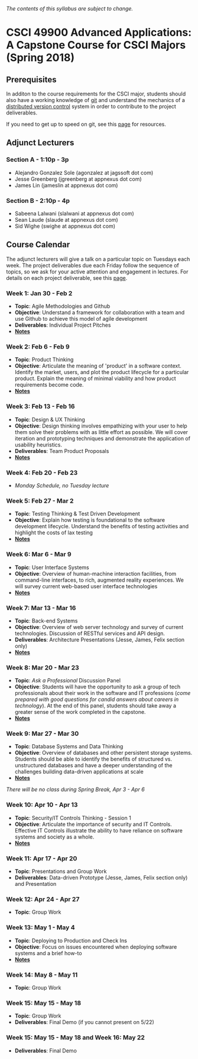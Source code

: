 
_The contents of this syllabus are subject to change._

# CSCI 49900 Advanced Applications: A Capstone Course for CSCI Majors (Spring 2018)

## Prerequisites

In additon to the course requirements for the CSCI major, students should also have a working knowledge of [git](https://git-scm.com/) and understand the mechanics of a [distributed version control](https://en.wikipedia.org/wiki/Distributed_version_control) system in order to contribute to the project deliverables.

If you need to get up to speed on git, see this [page](/notes/GIT-TUTORIAL.md) for resources.

## Adjunct Lecturers

### Section A - 1:10p - 3p

* Alejandro Gonzalez Sole (agonzalez at jagssoft dot com)
* Jesse Greenberg (jgreenberg at appnexus dot com)
* James Lin (jameslin at appnexus dot com)

### Section B - 2:10p - 4p

* Sabeena Lalwani (slalwani at appnexus dot com)
* Sean Laude (slaude at appnexus dot com)
* Sid Wighe (swighe at appnexus dot com)

## Course Calendar

The adjunct lecturers will give a talk on a particular topic on Tuesdays each week. The project deliverables due each Friday follow the sequence of topics, so we ask for your active attention and engagement in lectures. For details on each project deliverable, see this [page](DELIVERABLES.md).

### Week 1: Jan 30 - Feb 2
* **Topic**: Agile Methodologies and Github
* **Objective**: Understand a framework for collaboration with a team and use Github to achieve this model of agile development
* **Deliverables**:  Individual Project Pitches
* **[Notes](/notes/SDLC.md)**

### Week 2: Feb 6 - Feb 9
* **Topic**: Product Thinking
* **Objective**: Articulate the meaning of 'product' in a software context. Identify the market, users, and plot the product lifecycle for a particular product. Explain the meaning of minimal viability and how product requirements become code.
* **[Notes](/notes/PRODUCT.md)**

### Week 3: Feb 13 - Feb 16
* **Topic**: Design & UX Thinking
* **Objective**: Design thinking involves empathizing with your user to help them solve their problems with as little effort as possible. We will cover iteration and prototyping techniques and demonstrate the application of usability heuristics.
* **Deliverables**: Team Product Proposals
* **[Notes](/notes/DESIGN.md)**

### Week 4: Feb 20 - Feb  23
* *Monday Schedule, no Tuesday lecture* 

### Week 5: Feb 27 - Mar 2
* **Topic**: Testing Thinking & Test Driven Development
* **Objective**: Explain how testing is foundational to the software development lifecycle. Understand the benefits of testing activities and highlight the costs of lax testing
* **[Notes](/notes/TESTING.md)**

### Week 6: Mar 6 - Mar 9
* **Topic**: User Interface Systems
* **Objective**: Overview of human-machine interaction facilities, from command-line interfaces, to rich, augmented reality experiences. We will survey current web-based user interface technologies
* **[Notes](/notes/INTERFACES.md)**

### Week 7: Mar 13 - Mar 16
* **Topic**: Back-end Systems
* **Objective**: Overview of web server technology and survey of current technologies. Discussion of RESTful services and API design.
* **Deliverables**: Architecture Presentations (Jesse, James, Felix section only)
* **[Notes](/notes/BACKEND.md)**

### Week 8: Mar 20 - Mar 23
* **Topic**: _Ask a Professional_ Discussion Panel
* **Objective**: Students will have the opportunity to ask a group of tech professionals about their work in the software and IT professions (_come prepared with good questions for candid answers about careers in technology_). At the end of this panel, students should take away a greater sense of the work completed in the capstone.
* **[Notes](/notes/PROFESSIONAL.md)**

### Week 9: Mar 27 - Mar 30
* **Topic**: Database Systems and Data Thinking
* **Objective**: Overview of databases and other persistent storage systems. Students should be able to identify the benefits of structured vs. unstructured databases and have a deeper understanding of the challenges building data-driven applications at scale
* **[Notes](/notes/DATABASE.md)**

_There will be no class during Spring Break, Apr 3 - Apr 6_

### Week 10: Apr 10 - Apr 13
* **Topic**: Security/IT Controls Thinking - Session 1
* **Objective**: Articulate the importance of security and IT Controls. Effective IT Controls illustrate the ability to have reliance on software systems and society as a whole.
* **[Notes](/notes/SECURITY-IT-CONTROLS.md)**

### Week 11: Apr 17 - Apr 20
* **Topic**: Presentations and Group Work
* **Deliverables**: Data-driven Prototype (Jesse, James, Felix section only) and Presentation

### Week 12: Apr 24 - Apr 27
* **Topic**: Group Work

### Week 13: May 1 - May 4
* **Topic**: Deploying to Production and Check Ins
* **Objective**: Focus on issues encountered when deploying software systems and a brief how-to
* **[Notes](/notes/PRODUCTION.md)**

### Week 14: May 8 - May 11
* **Topic**: Group Work

### Week 15: May 15 - May 18
* **Topic**: Group Work
* **Deliverables**: Final Demo (if you cannot present on 5/22)

### Week 15: May 15 - May 18 and Week 16: May 22
* **Deliverables**: Final Demo
